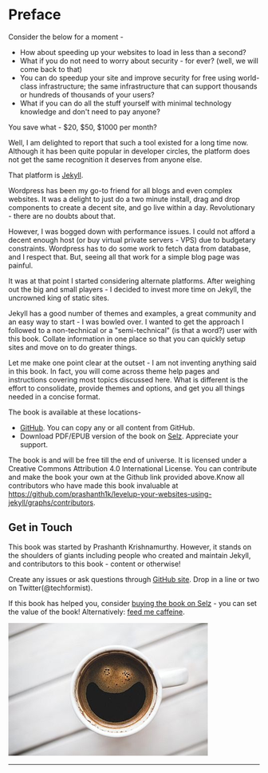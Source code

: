 
# Preface

Consider the below for a moment -

* How about speeding up your websites to load in less than a second?
* What if you do not need to worry about security - for ever? (well, we will come back to that)
* You can do speedup your site and improve security for free using world-class infrastructure; the same infrastructure that can support thousands or hundreds of thousands of your users?
* What if you can do all the stuff yourself with minimal technology knowledge and don't need to pay anyone?

You save what - $20, $50, $1000 per month?

Well, I am delighted to report that such a tool existed for a long time now. Although it has been quite popular in developer circles, the platform does not get the same recognition it deserves from anyone else.

That platform is [Jekyll](https://jekyllrb.com).

Wordpress has been my go-to friend for all blogs and even complex websites. It was a delight to just do a two minute install, drag and drop components to create a decent site, and go live within a day. Revolutionary - there are no doubts about that. 

However, I was bogged down with performance issues. I could not afford a decent enough host (or buy virtual private servers - VPS) due to budgetary constraints. Wordpress has to do some work to fetch data from database, and I respect that. But, seeing all that work for a simple blog page was painful.

It was at that point I started considering alternate platforms. After weighing out the big and small players - I decided to invest more time on Jekyll, the uncrowned king of static sites. 

Jekyll has a good number of themes and examples, a great community and an easy way to start - I was bowled over. I wanted to get the approach I followed to a non-technical or a "semi-technical" (is that a word?) user with this book. Collate information in one place so that you can quickly setup sites and move on to do greater things.

Let me make one point clear at the outset - I am not inventing anything said in this book. In fact, you will come across theme help pages and instructions covering most topics discussed here. What is different is the effort to consolidate, provide themes and options, and get you all things needed in a concise format. 

The book is available at these locations-

* [GitHub](https://github.com/prashanth1k/levelup-your-sites-using-jekyll). You can copy any or all content from GitHub.
* Download PDF/EPUB version of the book on [Selz](https://selz.co/41h2dvHir). Appreciate your support.

The book is and will be free till the end of universe. It is licensed under a Creative Commons Attribution 4.0 International License. 
You can contribute and make the book your own at the Github link provided above.Know all contributors who have made this book invaluable at https://github.com/prashanth1k/levelup-your-websites-using-jekyll/graphs/contributors.


## Get in Touch
This book was started by Prashanth Krishnamurthy. However, it stands on the shoulders of giants including people who created and maintain Jekyll, and contributors to this book - content or otherwise! 

Create any issues or ask questions through [GitHub site](https://github.com/prashanth1k/levelup-your-websites-using-jekyll/issues). Drop in a line or two on Twitter(@techformist).

If this book has helped you, consider [buying the book on Selz](https://selz.co/41h2dvHir) - you can set the value of the book! Alternatively: [feed me caffeine](https://ko-fi.com/prashanth).

![coffee](resources/images/coffee.jpg)



---